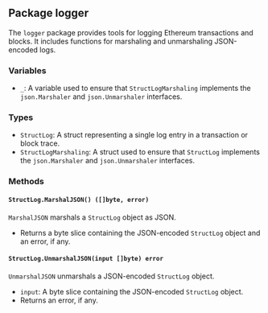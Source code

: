 ## Package logger

The `logger` package provides tools for logging Ethereum transactions and blocks. It includes functions for marshaling and unmarshaling JSON-encoded logs.

### Variables

- `_`: A variable used to ensure that `StructLogMarshaling` implements the `json.Marshaler` and `json.Unmarshaler` interfaces.

### Types

- `StructLog`: A struct representing a single log entry in a transaction or block trace.
- `StructLogMarshaling`: A struct used to ensure that `StructLog` implements the `json.Marshaler` and `json.Unmarshaler` interfaces.

### Methods

#### `StructLog.MarshalJSON() ([]byte, error)`

`MarshalJSON` marshals a `StructLog` object as JSON.

- Returns a byte slice containing the JSON-encoded `StructLog` object and an error, if any.

#### `StructLog.UnmarshalJSON(input []byte) error`

`UnmarshalJSON` unmarshals a JSON-encoded `StructLog` object.

- `input`: A byte slice containing the JSON-encoded `StructLog` object.
- Returns an error, if any.